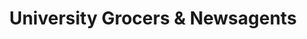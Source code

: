 ---
title: "University Grocers & Newsagents"
url: /cambridge/university-grocers-and-newsagents/
shop: convenience
---